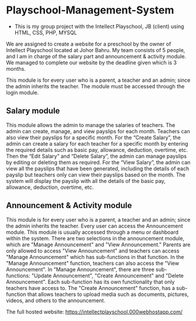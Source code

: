 # Playschool-Management-System
- This is my group project with the Intellect Playschool, JB (client) using HTML, CSS, PHP, MYSQL

We are assigned to create a website for a preschool by the owner of Intellect Playschool located at Johor Bahru. My team consists of 5 people, and I am in charge of the salary part and announcement & activity module. We managed to complete our website by the deadline given which is 3 months.

This module is for every user who is a parent, a teacher and an admin; since the admin inherits the teacher. The module must be accessed through the login module.

## Salary module
This module allows the admin to manage the salaries of teachers. The admin can create, manage, and view payslips for each month. Teachers can also view their payslips for a specific month. For the “Create Salary”, the admin can create a salary for each teacher for a specific month by entering the required details such as basic pay, allowance, deduction, overtime, etc. Then the “Edit Salary” and “Delete Salary”, the admin can manage payslips by editing or deleting them as required. For the “View Salary”, the admin can view all the payslips that have been generated, including the details of each payslip but teachers only can view their payslips based on the month. The system will display the payslip with all the details of the basic pay, allowance, deduction, overtime, etc.

## Announcement & Activity module
This module is for every user who is a parent, a teacher and an admin; since the admin inherits the teacher. Every user can access the Announcement module. This module is usually accessed through a menu or dashboard within the system. There are two selections in the announcement module, which are "Manage Announcement" and "View Announcement." Parents are only allowed to access "View Announcement" and teachers can access "Manage Announcement" which has sub-functions in that function. In the "Manage Announcement" function, teachers can also access the "View Announcement". In "Manage Announcement", there are three sub-functions: "Update Announcement", "Create Announcement" and "Delete Announcement". Each sub-function has its own functionality that only teachers have access to. The "Create Announcement" function, has a sub-function that allows teachers to upload media such as documents, pictures, videos, and others to the announcement.

The full hosted website: https://intellectplayschool.000webhostapp.com/
